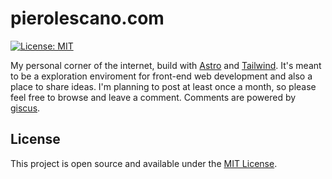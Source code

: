 # pierolescano.com

[![License: MIT](https://img.shields.io/badge/License-MIT-blue.svg)](https://opensource.org/licenses/MIT)

My personal corner of the internet, build with [Astro][astro] and
[Tailwind][tailwind]. It's meant to be a exploration enviroment for front-end
web development and also a place to share ideas. I'm planning to post at least
once a month, so please feel free to browse and leave a comment. Comments are
powered by [giscus][giscus].

## License

This project is open source and available under the [MIT License][license].

[pierolescano]: https://pierolescano.com
[astro]: https://astro.build
[tailwind]: https://tailwindcss.com
[react]: https://reactjs.org
[giscus]: https://giscus.app
[license]: LICENSE
